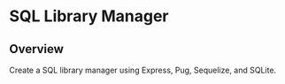 # SQL Library Manager
## Overview
Create a SQL library manager using Express, Pug, Sequelize, and SQLite.
